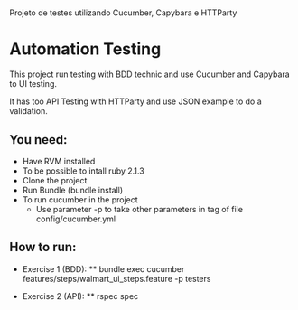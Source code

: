 # 
Projeto de testes utilizando Cucumber,  Capybara e HTTParty

Automation Testing
==================

This project run testing with BDD technic and use Cucumber and Capybara to UI testing.

It has too API Testing with HTTParty and use JSON example to do a validation.

You need:
---------

- Have RVM installed
- To be possible to intall ruby 2.1.3
- Clone the project
- Run Bundle (bundle install)
- To run cucumber in the project
	- Use parameter -p <tag> to take other parameters in tag of file config/cucumber.yml
 
How to run:
-----------

* Exercise 1 (BDD):	
** bundle exec cucumber features/steps/walmart_ui_steps.feature -p testers

* Exercise 2 (API):	
** rspec spec
